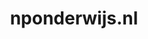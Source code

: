 ---
layout: post
title:  "nponderwijs.nl"
internal_url:  "/dutchgov/nponderwijs.nl.html"
categories: dutchgov
---